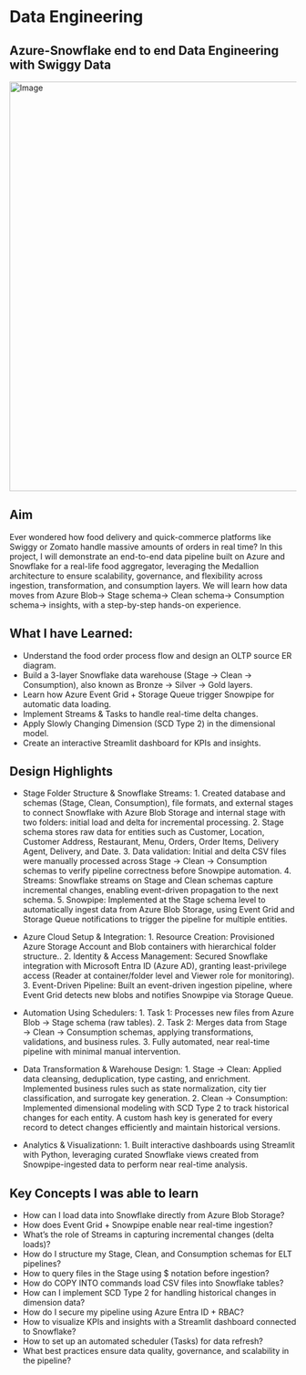 # Data Engineering
## Azure-Snowflake end to end Data Engineering with Swiggy Data

<img width="1104" height="718" alt="Image" src="https://github.com/user-attachments/assets/5d414478-3d49-4fca-869e-6a3825d5894c" />

## Aim
Ever wondered how food delivery and quick-commerce platforms like Swiggy or Zomato handle massive amounts of orders in real time?
In this project, I will demonstrate an end-to-end data pipeline built on Azure and Snowflake for a real-life food aggregator, leveraging the Medallion architecture to ensure scalability, governance, and flexibility across ingestion, transformation, and consumption layers.
We will learn how data moves from  Azure Blob→ Stage schema→ Clean schema→ Consumption schema→ insights, with a step-by-step hands-on experience.

## What I have Learned:
- Understand the food order process flow and design an OLTP source ER diagram.
- Build a 3-layer Snowflake data warehouse (Stage → Clean → Consumption), also known as Bronze → Silver → Gold layers.
- Learn how Azure Event Grid + Storage Queue trigger Snowpipe for automatic data loading.
- Implement Streams & Tasks to handle real-time delta changes.
- Apply Slowly Changing Dimension (SCD Type 2) in the dimensional model.
- Create an interactive Streamlit dashboard for KPIs and insights.

## Design Highlights

- Stage Folder Structure & Snowflake Streams:
       1. Created database and schemas (Stage, Clean, Consumption), file formats, and external stages to connect Snowflake with Azure Blob Storage and internal stage with two folders: initial load and delta for incremental processing.
       2. Stage schema stores raw data for entities such as Customer, Location, Customer Address, Restaurant, Menu, Orders, Order Items, Delivery Agent, Delivery, and Date.
       3. Data validation: Initial and delta CSV files were manually processed across Stage → Clean → Consumption schemas to verify pipeline correctness before Snowpipe automation.
       4. Streams: Snowflake streams on Stage and Clean schemas capture incremental changes, enabling event-driven propagation to the next schema.
       5. Snowpipe: Implemented at the Stage schema level to automatically ingest data from Azure Blob Storage, using Event Grid and Storage Queue notifications to trigger the pipeline for multiple entities. 

-  Azure Cloud Setup & Integration:
       1. Resource Creation: Provisioned Azure Storage Account and Blob containers with hierarchical folder structure..
       2. Identity & Access Management: Secured Snowflake integration with Microsoft Entra ID (Azure AD), granting least-privilege access (Reader at container/folder level and Viewer role for monitoring).
       3. Event-Driven Pipeline: Built an event-driven ingestion pipeline, where Event Grid detects new blobs and notifies Snowpipe via Storage Queue.

 - Automation Using Schedulers:
       1. Task 1: Processes new files from Azure Blob → Stage schema (raw tables).
       2. Task 2: Merges data from Stage → Clean → Consumption schemas, applying transformations, validations, and business rules.
       3. Fully automated, near real-time pipeline with minimal manual intervention.

- Data Transformation & Warehouse Design:
       1. Stage → Clean: Applied data cleansing, deduplication, type casting, and enrichment. Implemented business rules such as state normalization, city tier classification, and surrogate key generation.
       2. Clean → Consumption: Implemented dimensional modeling with SCD Type 2 to track historical changes for each entity. A custom hash key is generated for every record to detect changes efficiently and maintain historical versions.

- Analytics & Visualizationn:
       1. Built interactive dashboards using Streamlit with Python, leveraging curated Snowflake views created from Snowpipe-ingested data to perform near real-time analysis.

## Key Concepts I was able to learn
- How can I load data into Snowflake directly from Azure Blob Storage?
- How does Event Grid + Snowpipe enable near real-time ingestion?
- What’s the role of Streams in capturing incremental changes (delta loads)?
- How do I structure my Stage, Clean, and Consumption schemas for ELT pipelines?
- How to query files in the Stage using $ notation before ingestion?
- How do COPY INTO commands load CSV files into Snowflake tables?
- How can I implement SCD Type 2 for handling historical changes in dimension data?
- How do I secure my pipeline using Azure Entra ID + RBAC?
- How to visualize KPIs and insights with a Streamlit dashboard connected to Snowflake?
- How to set up an automated scheduler (Tasks) for data refresh?
- What best practices ensure data quality, governance, and scalability in the pipeline?


